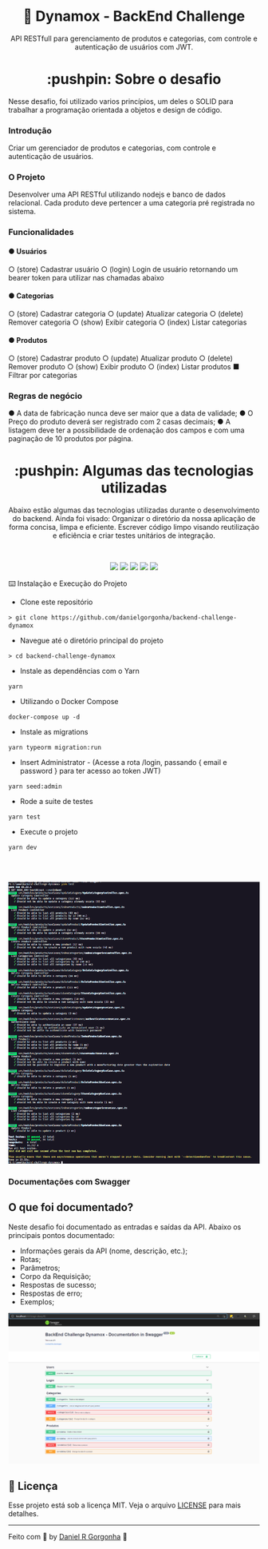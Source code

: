 <h1 align="center">🚀 Dynamox - BackEnd Challenge</h1>
<p align="center">
  API RESTfull para gerenciamento de produtos e categorias, com controle e autenticação de usuários com JWT.
  <br>
</p>
<h1 align="center">:pushpin: Sobre o desafio</h1>
<p align="left">
  Nesse desafio, foi utilizado varios princípios, um deles o SOLID para trabalhar a programação orientada a objetos e design de código.

### Introdução
  Criar um gerenciador de produtos e categorias, com controle e autenticação de usuários.

### O Projeto
  Desenvolver uma API RESTful utilizando nodejs e banco de dados relacional. Cada produto deve pertencer a uma categoria pré registrada no sistema.

### Funcionalidades

#### ● Usuários
  ○ (store) Cadastrar usuário
  ○ (login) Login de usuário retornando um bearer token para utilizar nas
  chamadas abaixo
#### ● Categorias
  ○ (store) Cadastrar categoria
  ○ (update) Atualizar categoria
  ○ (delete) Remover categoria
  ○ (show) Exibir categoria
  ○ (index) Listar categorias
#### ● Produtos
  ○ (store) Cadastrar produto
  ○ (update) Atualizar produto
  ○ (delete) Remover produto
  ○ (show) Exibir produto
  ○ (index) Listar produtos
    ■ Filtrar por categorias

### Regras de negócio
  ● A data de fabricação nunca deve ser maior que a data de validade;
  ● O Preço do produto deverá ser registrado com 2 casas decimais;
  ● A listagem deve ter a possibilidade de ordenação dos campos e com uma paginação de 10 produtos por página.
  <br>
</p>

<h1 align="center">:pushpin: Algumas das tecnologias utilizadas</h1>
<p align="center">
  Abaixo estão algumas das tecnologias utilizadas durante o desenvolvimento do backend. Ainda foi visado: Organizar o diretório da nossa aplicação de forma concisa, limpa e eficiente. Escrever código limpo visando reutilização e eficiência e criar testes unitários de integração.
</p>
<br>
<p align="center">
  <img  src="https://img.shields.io/badge/-Yarn-2C8EBB?&style=for-the-badge&logoColor=fff&logo=yarn&logoWidth=25"/>
  <img  src="https://img.shields.io/badge/-TypeScript-3178C6?&style=for-the-badge&logoColor=fff&logo=TypeScript&logoWidth=25"/>
  <img  src="https://img.shields.io/badge/-Node.js-339933?&style=for-the-badge&logoColor=fff&logo=Node.js&logoWidth=25"/>
  <img  src="https://img.shields.io/badge/-Typeorm-F37626?&style=for-the-badge&logoColor=fff&logo=Databricks&logoWidth=25"/>
  <img  src="https://img.shields.io/badge/-Docker-2496ED?&style=for-the-badge&logoColor=fff&logo=Docker&logoWidth=25"/>
</p>

<p align="left>

### :keyboard: Instalação e Execução do Projeto

- Clone este repositório

```
> git clone https://github.com/danielgorgonha/backend-challenge-dynamox
```

- Navegue até o diretório principal do projeto

```
> cd backend-challenge-dynamox
```

- Instale as dependências com o Yarn

```
yarn
```

- Utilizando o Docker Compose

```
docker-compose up -d
```

- Instale as migrations

```
yarn typeorm migration:run
```

- Insert Administrator - (Acesse a rota /login, passando { email e password } para ter acesso ao token JWT)

```
yarn seed:admin
```

- Rode a suite de testes

```
yarn test
```

- Execute o projeto

```
yarn dev
```
</p>
<br><br>
<p align="center">
  <img src="./assets/test.png">
</p>

### Documentações com Swagger
## O que foi documentado?

Neste desafio foi documentado as entradas e saídas da API. Abaixo os principais pontos documentado:

- Informações gerais da API (nome, descrição, etc.);
- Rotas;
- Parâmetros;
- Corpo da Requisição;
- Respostas de sucesso;
- Respostas de erro;
- Exemplos;

<p align="center">
  <img src="./assets/api-docs-new.png">
</p>

## :memo: Licença

Esse projeto está sob a licença MIT. Veja o arquivo [LICENSE](https://github.com/git/git-scm.com/blob/master/MIT-LICENSE.txt) para mais detalhes.

---

Feito com 💜 by <a href="https://www.linkedin.com/in/danielgorgonha/">Daniel R Gorgonha</a> :wave:
